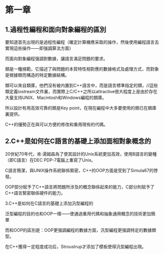 # 第一章

## 1.過程性編程和面向對象編程的區別

要知道首先出現的是過程性編程（確定計算機應采取的操作，然後使用編程語言去實現這些操作——即强調算法方面）

而面向對象編程强調對數據，讓語言滿足問題的要求。

類是一種規範，它描述了與問題的本質特性相對應的數據格式及處理方式，而對象是根據類而構造的特定數據結構。

類可以來自類庫，他們沒有被内置到C++語言中，而是語言標準指定的類，//這些類定義iostream文件裏，而實際上C/C++之所以attractive很大程度上是由於存在大量支持UNIX、Macintosh和Windows編程的類庫。

所以設計有用高效可靠的類是Key point，在現在編程中大多要使用的類已在類庫裏提供。

C++的優勢正在與可以方便的修改和重用現有的代碼。

## 2.C++是如何在C語言的基礎上添加面相對象概念的

20世紀70年代，肯·湯姆森為了使其設計的Unix系統更加高效，使用B語言的變種（即C語言）在DEC PDP-7電腦上重寫了Unix。

C語言簡潔，與UNIX操作系統聯係緊密，C++的OOP方面是受到了Simula67的啓發。

OOP部分賦予了C++語言將問題所涉及的概念聯係起來的能力，C部分則賦予了C++語言緊密聯係硬件的能力。

3.C++是如何在C語言的基礎上添加汎型編程的

泛型編程的目的也和OOP一樣——使通過重用代碼和抽象通用概念的技術更加簡單

而和OOP的區別是：OOP更强調編程的數據方面，汎型編程更强調特定的數據類型。

在C++獲得一定程度成功后，Stroustrup才添加了模板使得汎型編程出現。
